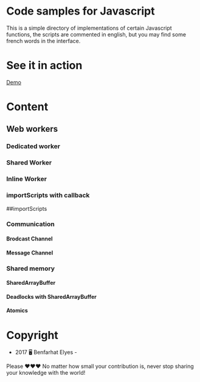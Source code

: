 # Code samples for Javascript

This is a simple directory of implementations of certain Javascript functions, the scripts are commented in english, but you may find some french words in the interface.

# See it in action 

[Demo](https://benfarhat.github.io/Code-samples-for-JavaScript/)

# Content

## Web workers

### Dedicated worker
### Shared Worker
### Inline Worker

### importScripts with callback

##importScripts

### Communication

#### Brodcast Channel

#### Message Channel

### Shared memory

#### SharedArrayBuffer

#### Deadlocks with SharedArrayBuffer 

#### Atomics


# Copyright

- 2017 🖥 Benfarhat Elyes -

Please ❤❤❤ No matter how small your contribution is, never stop sharing your knowledge with the world!